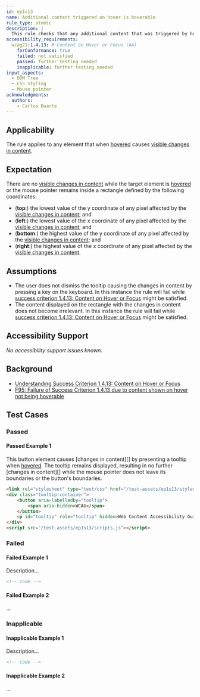 ```yaml
---
id: ep1s13
name: Additional content triggered on hover is hoverable
rule_type: atomic
description: |
  This rule checks that any additional content that was triggered by hovering an element remains available to the user while the mouse pointer is over that content
accessibility_requirements:
  wcag21:1.4.13: # Content on Hover or Focus (AA)
    forConformance: true
    failed: not satisfied
    passed: further testing needed
    inapplicable: further testing needed
input_aspects:
  - DOM Tree
  - CSS Styling
  - Mouse pointer
acknowledgments:
  authors:
    - Carlos Duarte
---
```


## Applicability

The rule applies to any element that when [hovered][] causes [visible changes in content][].

## Expectation

There are no [visible changes in content][] while the target element is [hovered][] or the mouse pointer remains inside a rectangle defined by the following coordinates:

- (**top**:) the lowest value of the y coordinate of any pixel affected by the [visible changes in content][]; and
- (**left**:) the lowest value of the x coordinate of any pixel affected by the [visible changes in content][]; and
- (**bottom**:) the highest value of the y coordinate of any pixel affected by the [visible changes in content][]; and
- (**right**:) the highest value of the x coordinate of any pixel affected by the [visible changes in content][].

## Assumptions

- The user does not dismiss the tooltip causing the changes in content by pressing a key on the keyboard. In this instance the rule will fail while [success criterion 1.4.13: Content on Hover or Focus][sc1.4.13] might be satisfied.
- The content displayed on the rectangle with the changes in content does not become irrelevant. In this instance the rule will fail while [success criterion 1.4.13: Content on Hover or Focus][sc1.4.13] might be satisfied.

## Accessibility Support

_No accessibility support issues known._

## Background

- [Understanding Success Criterion 1.4.13: Content on Hover or Focus][sc1.4.13]
- [F95: Failure of Success Criterion 1.4.13 due to content shown on hover not being hoverable](https://www.w3.org/WAI/WCAG21/Techniques/failures/F95)

## Test Cases

### Passed

#### Passed Example 1

This button element causes [changes in content][] by presenting a tooltip when [hovered][]. The tooltip remains displayed, resulting in no further [changes in content][] while the mouse pointer does not leave its boundaries or the button's boundaries.

```html
<link rel="stylesheet" type="text/css" href="/test-assets/ep1s13/styles.css" />
<div class="tooltip-container">
	<button aria-labelledby="tooltip">
		<span aria-hidden>WCAG</span>
	</button>
	<p id="tooltip" role="tooltip" hidden>Web Content Accessibility Guidelines</p>
</div>
<script src="/test-assets/ep1s13/scripts.js"></script>
```

### Failed

#### Failed Example 1

Description...

```html
<!-- code -->
```

#### Failed Example 2

...

### Inapplicable

#### Inapplicable Example 1

Description...

```html
<!-- code -->
```

#### Inapplicable Example 2

...

[hovered]: #hovered 'Definition of hovered'
[sc1.4.13]: https://www.w3.org/WAI/WCAG21/Understanding/content-on-hover-or-focus.html 'Understanding Success Criterion 1.4.13: Content on Hover or Focus, July 24, 2020'
[visible changes in content]: #visible-changes-in-content 'Definition of visible changes in content'
